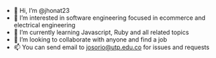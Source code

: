- 👋 Hi, I’m @jhonat23
- 👀 I’m interested in software engineering focused in ecommerce and electrical engineering
- 🌱 I’m currently learning Javascript, Ruby and all related topics
- 💞️ I’m looking to collaborate with anyone and find a job
- 📫 You can send email to josorio@utp.edu.co for issues and requests

<!---
jhonat23/jhonat23 is a ✨ special ✨ repository because its `README.md` (this file) appears on your GitHub profile.
You can click the Preview link to take a look at your changes.
--->
